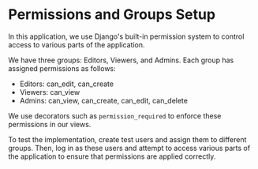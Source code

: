 Permissions and Groups Setup
==========================

In this application, we use Django's built-in permission system to control access to various parts of the application.

We have three groups: Editors, Viewers, and Admins. Each group has assigned permissions as follows:

* Editors: can_edit, can_create
* Viewers: can_view
* Admins: can_view, can_create, can_edit, can_delete

We use decorators such as `permission_required` to enforce these permissions in our views.

To test the implementation, create test users and assign them to different groups. Then, log in as these users and attempt to access various parts of the application to ensure that permissions are applied correctly.